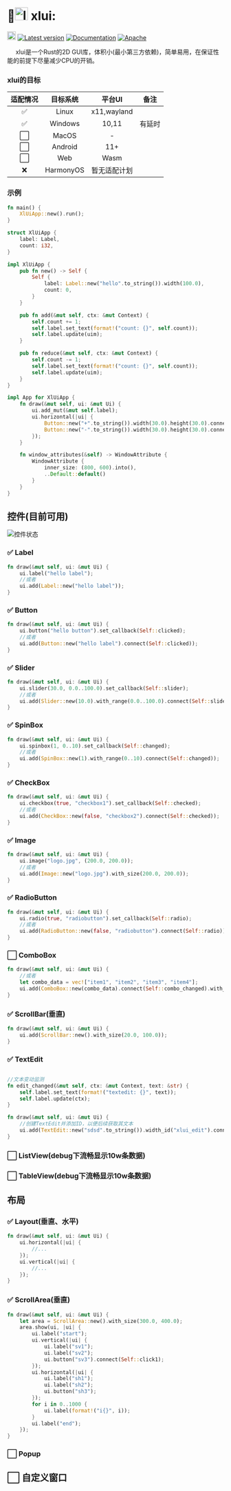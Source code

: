 # 🚀<img alt="logo" height="30" src="res/img/logo/logo_96.png" width="30"/> xlui:

[<img alt="github" src="https://img.shields.io/badge/github-xllgl2017/xlui-8da0cb?logo=github" height="20">](https://github.com/xllgl2017/xlui)
[![Latest version](https://img.shields.io/crates/v/xlui.svg)](https://crates.io/crates/xlui)
[![Documentation](https://docs.rs/xlui/badge.svg)](https://docs.rs/xlui)
[![Apache](https://img.shields.io/badge/license-Apache-blue.svg)](https://github.com/xllgl2017/xlui/blob/main/LICENSE-APACHE)

&nbsp;&nbsp;&nbsp;&nbsp; xlui是一个Rust的2D GUI库，体积小(最小第三方依赖)，简单易用，在保证性能的前提下尽量减少CPU的开销。

### xlui的目标

| 适配情况 |   目标系统    |    平台UI     | 备注  |
|:----:|:---------:|:-----------:|:---:|
|  ✅   |   Linux   | x11,wayland |     |
|  ✅   |  Windows  |    10,11    | 有延时 |
|  ⬜️  |   MacOS   |      -      |     |
|  ⬜️  |  Android  |     11+     |     |
|  ⬜️  |    Web    |    Wasm     |     |
|  ❌   | HarmonyOS |   暂无适配计划    |     |

### 示例

```rust
fn main() {
    XlUiApp::new().run();
}

struct XlUiApp {
    label: Label,
    count: i32,
}

impl XlUiApp {
    pub fn new() -> Self {
        Self {
            label: Label::new("hello".to_string()).width(100.0),
            count: 0,
        }
    }

    pub fn add(&mut self, ctx: &mut Context) {
        self.count += 1;
        self.label.set_text(format!("count: {}", self.count));
        self.label.update(uim);
    }

    pub fn reduce(&mut self, ctx: &mut Context) {
        self.count -= 1;
        self.label.set_text(format!("count: {}", self.count));
        self.label.update(uim);
    }
}

impl App for XlUiApp {
    fn draw(&mut self, ui: &mut Ui) {
        ui.add_mut(&mut self.label);
        ui.horizontal(|ui| {
            Button::new("+".to_string()).width(30.0).height(30.0).connect(Self::add).draw(ui);
            Button::new("-".to_string()).width(30.0).height(30.0).connect(Self::reduce).draw(ui);
        });
    }

    fn window_attributes(&self) -> WindowAttribute {
        WindowAttribute {
            inner_size: (800, 600).into(),
            ..Default::default()
        }
    }
}
```

## 控件(目前可用)

![控件状态](/res/img/doc/img.png)

### ✅ Label

```rust
fn draw(&mut self, ui: &mut Ui) {
    ui.label("hello label");
    //或者
    ui.add(Label::new("hello label"));
}
```

### ✅ Button

```rust
fn draw(&mut self, ui: &mut Ui) {
    ui.button("hello button").set_callback(Self::clicked);
    //或者
    ui.add(Button::new("hello label").connect(Self::clicked));
}
```

### ✅ Slider

```rust
fn draw(&mut self, ui: &mut Ui) {
    ui.slider(30.0, 0.0..100.0).set_callback(Self::slider);
    //或者
    ui.add(Slider::new(10.0).with_range(0.0..100.0).connect(Self::slider));
}
```

### ✅ SpinBox

```rust
fn draw(&mut self, ui: &mut Ui) {
    ui.spinbox(1, 0..10).set_callback(Self::changed);
    //或者
    ui.add(SpinBox::new(1).with_range(0..10).connect(Self::changed));
}
```

### ✅ CheckBox

```rust
fn draw(&mut self, ui: &mut Ui) {
    ui.checkbox(true, "checkbox1").set_callback(Self::checked);
    //或者
    ui.add(CheckBox::new(false, "checkbox2").connect(Self::checked));
}
```

### ✅ Image

```rust
fn draw(&mut self, ui: &mut Ui) {
    ui.image("logo.jpg", (200.0, 200.0));
    //或者
    ui.add(Image::new("logo.jpg").with_size(200.0, 200.0));
}
```

### ✅ RadioButton

```rust
fn draw(&mut self, ui: &mut Ui) {
    ui.radio(true, "radiobutton").set_callback(Self::radio);
    //或者
    ui.add(RadioButton::new(false, "radiobutton").connect(Self::radio));
}
```

### ⬜️ ComboBox

```rust
fn draw(&mut self, ui: &mut Ui) {
    //或者
    let combo_data = vec!["item1", "item2", "item3", "item4"];
    ui.add(ComboBox::new(combo_data).connect(Self::combo_changed).with_popup_height(150.0));
}
```

### ✅ ScrollBar(垂直)

```rust
fn draw(&mut self, ui: &mut Ui) {
    ui.add(ScrollBar::new().with_size(20.0, 100.0));
}
```

### ✅ TextEdit

```rust

//文本变动监测
fn edit_changed(&mut self, ctx: &mut Context, text: &str) {
    self.label.set_text(format!("textedit: {}", text));
    self.label.update(ctx);
}

fn draw(&mut self, ui: &mut Ui) {
    //创建TextEdit并添加ID，以便后续获取其文本
    ui.add(TextEdit::new("sdsd".to_string()).width_id("xlui_edit").connect(Self::edit_changed));
}
```

### ⬜️ ListView(debug下流畅显示10w条数据)

### ⬜️ TableView(debug下流畅显示10w条数据)

## 布局

### ✅ Layout(垂直、水平)

```rust
fn draw(&mut self, ui: &mut Ui) {
    ui.horizontal(|ui| {
        //...
    });
    ui.vertical(|ui| {
        //...
    });
}
```

### ✅ ScrollArea(垂直)

```rust
fn draw(&mut self, ui: &mut Ui) {
    let area = ScrollArea::new().with_size(300.0, 400.0);
    area.show(ui, |ui| {
        ui.label("start");
        ui.vertical(|ui| {
            ui.label("sv1");
            ui.label("sv2");
            ui.button("sv3").connect(Self::click1);
        });
        ui.horizontal(|ui| {
            ui.label("sh1");
            ui.label("sh2");
            ui.button("sh3");
        });
        for i in 0..1000 {
            ui.label(format!("i{}", i));
        }
        ui.label("end");
    });
}
```

### ⬜️ Popup

## ⬜️ 自定义窗口

[//]:  # (❌⬜️)  
